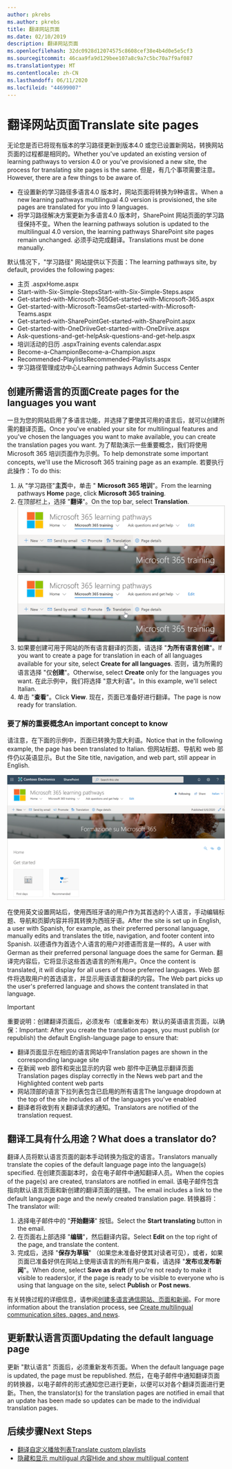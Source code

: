 ```yaml
---
author: pkrebs
ms.author: pkrebs
title: 翻译网站页面
ms.date: 02/10/2019
description: 翻译网站页面
ms.openlocfilehash: 32dc0928d12074575c8608cef38e4b4d0e5e5cf3
ms.sourcegitcommit: 46caa9fa9d129bee107a8c9a7c5bc70a7f9af087
ms.translationtype: MT
ms.contentlocale: zh-CN
ms.lasthandoff: 06/11/2020
ms.locfileid: "44699007"
---
```

# <a name="translate-site-pages"></a><span data-ttu-id="4afe1-103">翻译网站页面</span><span class="sxs-lookup"><span data-stu-id="4afe1-103">Translate site pages</span></span>
<span data-ttu-id="4afe1-104">无论您是否已将现有版本的学习路径更新到版本4.0 或您已设置新网站，转换网站页面的过程都是相同的。</span><span class="sxs-lookup"><span data-stu-id="4afe1-104">Whether you've updated an existing version of learning pathways to version 4.0 or you've provisioned a new site, the process for translating site pages is the same.</span></span> <span data-ttu-id="4afe1-105">但是，有几个事项需要注意。</span><span class="sxs-lookup"><span data-stu-id="4afe1-105">However, there are a few things to be aware of.</span></span> 
- <span data-ttu-id="4afe1-106">在设置新的学习路径多语言4.0 版本时，网站页面将转换为9种语言。</span><span class="sxs-lookup"><span data-stu-id="4afe1-106">When a new learning pathways multilingual 4.0 version is provisioned, the site pages are translated for you into 9 languages.</span></span> 
- <span data-ttu-id="4afe1-107">将学习路径解决方案更新为多语言4.0 版本时，SharePoint 网站页面的学习路径保持不变。</span><span class="sxs-lookup"><span data-stu-id="4afe1-107">When the learning pathways solution is updated to the multilingual 4.0 version, the learning pathways SharePoint site pages remain unchanged.</span></span> <span data-ttu-id="4afe1-108">必须手动完成翻译。</span><span class="sxs-lookup"><span data-stu-id="4afe1-108">Translations must be done manually.</span></span> 

<span data-ttu-id="4afe1-109">默认情况下，"学习路径" 网站提供以下页面：</span><span class="sxs-lookup"><span data-stu-id="4afe1-109">The learning pathways site, by default, provides the following pages:</span></span>

- <span data-ttu-id="4afe1-110">主页 .aspx</span><span class="sxs-lookup"><span data-stu-id="4afe1-110">Home.aspx</span></span>
- <span data-ttu-id="4afe1-111">Start-with-Six-Simple-Steps</span><span class="sxs-lookup"><span data-stu-id="4afe1-111">Start-with-Six-Simple-Steps.aspx</span></span>
- <span data-ttu-id="4afe1-112">Get-started-with-Microsoft-365</span><span class="sxs-lookup"><span data-stu-id="4afe1-112">Get-started-with-Microsoft-365.aspx</span></span>
- <span data-ttu-id="4afe1-113">Get-started-with-Microsoft-Teams</span><span class="sxs-lookup"><span data-stu-id="4afe1-113">Get-started-with-Microsoft-Teams.aspx</span></span>
- <span data-ttu-id="4afe1-114">Get-started-with-SharePoint</span><span class="sxs-lookup"><span data-stu-id="4afe1-114">Get-started-with-SharePoint.aspx</span></span>
- <span data-ttu-id="4afe1-115">Get-started-with-OneDriive</span><span class="sxs-lookup"><span data-stu-id="4afe1-115">Get-started-with-OneDriive.aspx</span></span>
- <span data-ttu-id="4afe1-116">Ask-questions-and-get-help</span><span class="sxs-lookup"><span data-stu-id="4afe1-116">Ask-questions-and-get-help.aspx</span></span>
- <span data-ttu-id="4afe1-117">培训活动的日历 .aspx</span><span class="sxs-lookup"><span data-stu-id="4afe1-117">Training events calendar.aspx</span></span>
- <span data-ttu-id="4afe1-118">Become-a-Champion</span><span class="sxs-lookup"><span data-stu-id="4afe1-118">Become-a-Champion.aspx</span></span>
- <span data-ttu-id="4afe1-119">Recommended-Playlists</span><span class="sxs-lookup"><span data-stu-id="4afe1-119">Recommended-Playlists.aspx</span></span>
- <span data-ttu-id="4afe1-120">学习路径管理成功中心</span><span class="sxs-lookup"><span data-stu-id="4afe1-120">Learning pathways Admin Success Center</span></span>

## <a name="create-pages-for-the-languages-you-want"></a><span data-ttu-id="4afe1-121">创建所需语言的页面</span><span class="sxs-lookup"><span data-stu-id="4afe1-121">Create pages for the languages you want</span></span>
<span data-ttu-id="4afe1-122">一旦为您的网站启用了多语言功能，并选择了要使其可用的语言后，就可以创建所需的翻译页面。</span><span class="sxs-lookup"><span data-stu-id="4afe1-122">Once you've enabled your site for multilingual features and you've chosen the languages you want to make available, you can create the translation pages you want.</span></span> <span data-ttu-id="4afe1-123">为了帮助演示一些重要概念，我们将使用 Microsoft 365 培训页面作为示例。</span><span class="sxs-lookup"><span data-stu-id="4afe1-123">To help demonstrate some important concepts, we'll use the Microsoft 365 training page as an example.</span></span> <span data-ttu-id="4afe1-124">若要执行此操作：</span><span class="sxs-lookup"><span data-stu-id="4afe1-124">To do this:</span></span>

1.  <span data-ttu-id="4afe1-125">从 "学习路径"**主页**中，单击 " **Microsoft 365 培训**"。</span><span class="sxs-lookup"><span data-stu-id="4afe1-125">From the learning pathways **Home** page, click **Microsoft 365 training**.</span></span>  
2.  <span data-ttu-id="4afe1-126">在顶部栏上，选择 "**翻译**"。</span><span class="sxs-lookup"><span data-stu-id="4afe1-126">On the top bar, select **Translation**.</span></span>
<span data-ttu-id="4afe1-127">![custom_update_ml_transbutton.png](media/custom_update_ml_transbutton.png)</span><span class="sxs-lookup"><span data-stu-id="4afe1-127">![custom_update_ml_transbutton.png](media/custom_update_ml_transbutton.png)</span></span>
3. <span data-ttu-id="4afe1-128">如果要创建可用于网站的所有语言翻译的页面，请选择 "**为所有语言创建**"。</span><span class="sxs-lookup"><span data-stu-id="4afe1-128">If you want to create a page for translation in each of all languages available for your site, select **Create for all languages**.</span></span> <span data-ttu-id="4afe1-129">否则，请为所需的语言选择 "仅**创建**"。</span><span class="sxs-lookup"><span data-stu-id="4afe1-129">Otherwise, select **Create** only for the languages you want.</span></span> <span data-ttu-id="4afe1-130">在此示例中，我们将选择 "意大利语"。</span><span class="sxs-lookup"><span data-stu-id="4afe1-130">In this example, we'll select Italian.</span></span>
4.  <span data-ttu-id="4afe1-131">单击 "**查看**"。</span><span class="sxs-lookup"><span data-stu-id="4afe1-131">Click **View**.</span></span> <span data-ttu-id="4afe1-132">现在，页面已准备好进行翻译。</span><span class="sxs-lookup"><span data-stu-id="4afe1-132">The page is now ready for translation.</span></span> 

### <a name="an-important-concept-to-know"></a><span data-ttu-id="4afe1-133">要了解的重要概念</span><span class="sxs-lookup"><span data-stu-id="4afe1-133">An important concept to know</span></span>
<span data-ttu-id="4afe1-134">请注意，在下面的示例中，页面已转换为意大利语。</span><span class="sxs-lookup"><span data-stu-id="4afe1-134">Notice that in the following example, the page has been translated to Italian.</span></span> <span data-ttu-id="4afe1-135">但网站标题、导航和 web 部件仍以英语显示。</span><span class="sxs-lookup"><span data-stu-id="4afe1-135">But the Site title, navigation, and web part, still appear in English.</span></span> 

![custom_update_ml_transpgconcept.png](media/custom_update_ml_transpgconcept.png)

 <span data-ttu-id="4afe1-137">在使用英文设置网站后，使用西班牙语的用户作为其首选的个人语言，手动编辑标题、导航和页脚内容并将其转换为西班牙语。</span><span class="sxs-lookup"><span data-stu-id="4afe1-137">After the site is set up in English, a user with Spanish, for example, as their preferred personal language, manually edits and translates the title, navigation, and footer content into Spanish.</span></span> <span data-ttu-id="4afe1-138">以德语作为首选个人语言的用户对德语而言是一样的。</span><span class="sxs-lookup"><span data-stu-id="4afe1-138">A user with German as their preferred personal language does the same for German.</span></span> <span data-ttu-id="4afe1-139">翻译完内容后，它将显示这些首选语言的所有用户。</span><span class="sxs-lookup"><span data-stu-id="4afe1-139">Once the content is translated, it will display for all users of those preferred languages.</span></span> <span data-ttu-id="4afe1-140">Web 部件将选取用户的首选语言，并显示用该语言翻译的内容。</span><span class="sxs-lookup"><span data-stu-id="4afe1-140">The Web part picks up the user's preferred language and shows the content translated in that language.</span></span> 

> [!IMPORTANT]
> <span data-ttu-id="4afe1-141">重要说明：创建翻译页面后，必须发布（或重新发布）默认的英语语言页面，以确保：</span><span class="sxs-lookup"><span data-stu-id="4afe1-141">Important: After you create the translation pages, you must publish (or republish) the default English-language page to ensure that:</span></span>
- <span data-ttu-id="4afe1-142">翻译页面显示在相应的语言网站中</span><span class="sxs-lookup"><span data-stu-id="4afe1-142">Translation pages are shown in the corresponding language site</span></span>
- <span data-ttu-id="4afe1-143">在新闻 web 部件和突出显示的内容 web 部件中正确显示翻译页面</span><span class="sxs-lookup"><span data-stu-id="4afe1-143">Translation pages display correctly in the News web part and the Highlighted content web parts</span></span>
- <span data-ttu-id="4afe1-144">网站顶部的语言下拉列表包含已启用的所有语言</span><span class="sxs-lookup"><span data-stu-id="4afe1-144">The language dropdown at the top of the site includes all of the languages you've enabled</span></span>
- <span data-ttu-id="4afe1-145">翻译者将收到有关翻译请求的通知。</span><span class="sxs-lookup"><span data-stu-id="4afe1-145">Translators are notified of the translation request.</span></span>

## <a name="what-does-a-translator-do"></a><span data-ttu-id="4afe1-146">翻译工具有什么用途？</span><span class="sxs-lookup"><span data-stu-id="4afe1-146">What does a translator do?</span></span>
<span data-ttu-id="4afe1-147">翻译人员将默认语言页面的副本手动转换为指定的语言。</span><span class="sxs-lookup"><span data-stu-id="4afe1-147">Translators manually translate the copies of the default language page into the language(s) specified.</span></span> <span data-ttu-id="4afe1-148">在创建页面副本时，会在电子邮件中通知翻译人员。</span><span class="sxs-lookup"><span data-stu-id="4afe1-148">When the copies of the page(s) are created, translators are notified in email.</span></span> <span data-ttu-id="4afe1-149">该电子邮件包含指向默认语言页面和新创建的翻译页面的链接。</span><span class="sxs-lookup"><span data-stu-id="4afe1-149">The email includes a link to the default language page and the newly created translation page.</span></span> <span data-ttu-id="4afe1-150">转换器将：</span><span class="sxs-lookup"><span data-stu-id="4afe1-150">The translator will:</span></span>
1. <span data-ttu-id="4afe1-151">选择电子邮件中的 "**开始翻译**" 按钮。</span><span class="sxs-lookup"><span data-stu-id="4afe1-151">Select the **Start translating** button in the email.</span></span>
2. <span data-ttu-id="4afe1-152">在页面右上部选择 "**编辑**"，然后翻译内容。</span><span class="sxs-lookup"><span data-stu-id="4afe1-152">Select **Edit** on the top right of the page, and translate the content.</span></span>
3. <span data-ttu-id="4afe1-153">完成后，选择 "**保存为草稿**" （如果您未准备好使其对读者可见），或者，如果页面已准备好供在网站上使用该语言的所有用户查看，请选择 "**发布**或**发布新闻**"。</span><span class="sxs-lookup"><span data-stu-id="4afe1-153">When done, select **Save as draft** (if you're not ready to make it visible to readers)or, if the page is ready to be visible to everyone who is using that language on the site, select **Publish** or **Post news**.</span></span>

<span data-ttu-id="4afe1-154">有关转换过程的详细信息，请参阅[创建多语言通信网站、页面和新闻](https://support.office.com/en-us/article/2bb7d610-5453-41c6-a0e8-6f40b3ed750c)。</span><span class="sxs-lookup"><span data-stu-id="4afe1-154">For more information about the translation process, see [Create multilingual communication sites, pages, and news](https://support.office.com/en-us/article/2bb7d610-5453-41c6-a0e8-6f40b3ed750c).</span></span> 

## <a name="updating-the-default-language-page"></a><span data-ttu-id="4afe1-155">更新默认语言页面</span><span class="sxs-lookup"><span data-stu-id="4afe1-155">Updating the default language page</span></span>
<span data-ttu-id="4afe1-156">更新 "默认语言" 页面后，必须重新发布页面。</span><span class="sxs-lookup"><span data-stu-id="4afe1-156">When the default language page is updated, the page must be republished.</span></span> <span data-ttu-id="4afe1-157">然后，在电子邮件中通知翻译页面的转换器，以电子邮件的形式通知您已进行更新，以便可以对各个翻译页面进行更新。</span><span class="sxs-lookup"><span data-stu-id="4afe1-157">Then, the translator(s) for the translation pages are notified in email that an update has been made so updates can be made to the individual translation pages.</span></span>

## <a name="next-steps"></a><span data-ttu-id="4afe1-158">后续步骤</span><span class="sxs-lookup"><span data-stu-id="4afe1-158">Next Steps</span></span>
- [<span data-ttu-id="4afe1-159">翻译自定义播放列表</span><span class="sxs-lookup"><span data-stu-id="4afe1-159">Translate custom playlists</span></span>](custom_translate_pl_ml.md)
- [<span data-ttu-id="4afe1-160">隐藏和显示 multiligual 内容</span><span class="sxs-lookup"><span data-stu-id="4afe1-160">Hide and show multiligual content</span></span>](custom_translate_pl_ml.md)
